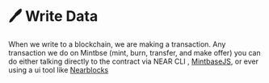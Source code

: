 # 🖊 Write Data

When we write to a blockchain, we are making a transaction. Any transaction we do on Mintbse (mint, burn, transfer, and make offer) you can do either talking directly to the contract via NEAR CLI , [MintbaseJS](broken-reference), or ever using a ui tool like [Nearblocks](https://nearblocks.io/address/nearcon2.mintbase1.near#contract)
